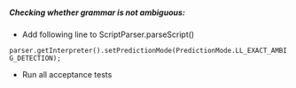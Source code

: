 ##### Checking whether grammar is not ambiguous:

 * Add following line to ScriptParser.parseScript()

`parser.getInterpreter().setPredictionMode(PredictionMode.LL_EXACT_AMBIG_DETECTION);`

 * Run all acceptance tests

